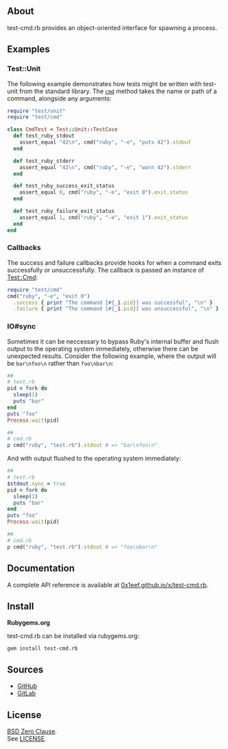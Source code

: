 ## About

test-cmd.rb provides an object-oriented interface for spawning
a process.

## Examples

### Test::Unit

The following example demonstrates how tests might be written with
test-unit from the standard library. The
[`cmd`](https://0x1eef.github.io/x/test-cmd.rb/Test/CmdMixin.html#cmd-instance_method)
method takes the name or path of a command, alongside any arguments:

```ruby
require "test/unit"
require "test/cmd"

class CmdTest < Test::Unit::TestCase
  def test_ruby_stdout
    assert_equal "42\n", cmd("ruby", "-e", "puts 42").stdout
  end

  def test_ruby_stderr
    assert_equal "42\n", cmd("ruby", "-e", "warn 42").stderr
  end

  def test_ruby_success_exit_status
    assert_equal 0, cmd("ruby", "-e", "exit 0").exit_status
  end

  def test_ruby_failure_exit_status
    assert_equal 1, cmd("ruby", "-e", "exit 1").exit_status
  end
end
```

### Callbacks

The success and failure callbacks provide hooks for when
a command exits successfully or unsuccessfully. The callback
is passed an instance of
[Test::Cmd](https://0x1eef.github.io/x/test-cmd.rb/Test/Cmd.html):

``` ruby
require "test/cmd"
cmd("ruby", "-e", "exit 0")
  .success { print "The command [#{_1.pid}] was successful", "\n" }
  .failure { print "The command [#{_1.pid}] was unsuccessful", "\n" }
```

### IO#sync

Sometimes it can be neccessary to bypass Ruby's internal buffer and flush
output to the operating system immediately, otherwise there can be unexpected
results. Consider the following example, where the output will be
`bar\nfoo\n` rather than `foo\nbar\n`:

``` ruby
##
# test.rb
pid = fork do
  sleep(1)
  puts "bar"
end
puts "foo"
Process.wait(pid)

##
# cmd.rb
p cmd("ruby", "test.rb").stdout # => "bar\nfoo\n"
```

And with output flushed to the operating system immediately:

``` ruby
##
# test.rb
$stdout.sync = true
pid = fork do
  sleep(1)
  puts "bar"
end
puts "foo"
Process.wait(pid)

##
# cmd.rb
p cmd("ruby", "test.rb").stdout # => "foo\nbar\n"
```

## Documentation

A complete API reference is available at
[0x1eef.github.io/x/test-cmd.rb](https://0x1eef.github.io/x/test-cmd.rb).

## Install

**Rubygems.org**

test-cmd.rb can be installed via rubygems.org:

    gem install test-cmd.rb

## Sources

* [GitHub](https://github.com/0x1eef/test-cmd.rb#readme)
* [GitLab](https://gitlab.com/0x1eef/test-cmd.rb#about)

## License

[BSD Zero Clause](https://choosealicense.com/licenses/0bsd/).
<br>
See [LICENSE](./LICENSE).
